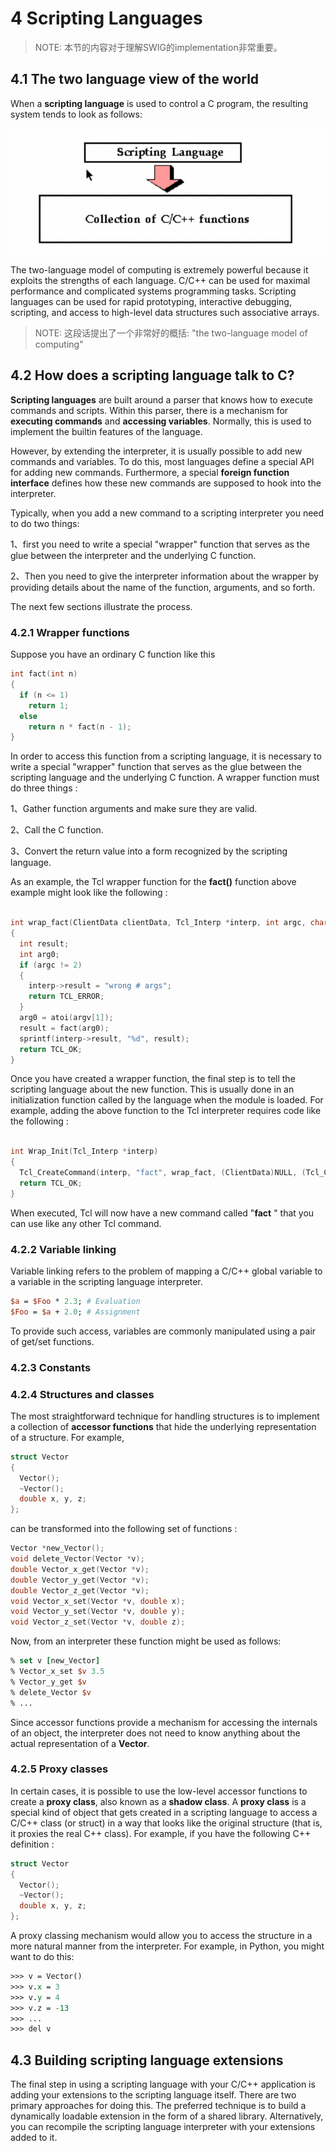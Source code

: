 # 4 Scripting Languages

> NOTE: 本节的内容对于理解SWIG的implementation非常重要。

## 4.1 The two language view of the world

When a **scripting language** is used to control a C program, the resulting system tends to look as follows:

![](./two-language-model.jpg)

The two-language model of computing is extremely powerful because it exploits the strengths of each language. C/C++ can be used for maximal performance and complicated systems programming tasks. Scripting languages can be used for rapid prototyping, interactive debugging, scripting, and access to high-level data structures such associative arrays. 

> NOTE: 这段话提出了一个非常好的概括: "the two-language model of computing"



## 4.2 How does a scripting language talk to C?

**Scripting languages** are built around a parser that knows how to execute commands and scripts. Within this parser, there is a mechanism for **executing commands** and **accessing variables**. Normally, this is used to implement the builtin features of the language. 

However, by extending the interpreter, it is usually possible to add new commands and variables. To do this, most languages define a special API for adding new commands. Furthermore, a special **foreign function interface** defines how these new commands are supposed to hook into the interpreter. 

Typically, when you add a new command to a scripting interpreter you need to do two things: 

1、first you need to write a special "wrapper" function that serves as the glue between the interpreter and the underlying C function. 

2、Then you need to give the interpreter information about the wrapper by providing details about the name of the function, arguments, and so forth. 

The next few sections illustrate the process. 

### 4.2.1 Wrapper functions 

Suppose you have an ordinary C function like this 

```c
int fact(int n)
{
  if (n <= 1)
    return 1;
  else
    return n * fact(n - 1);
}
```

In order to access this function from a scripting language, it is necessary to write a special "wrapper" function that serves as the glue between the scripting language and the underlying C function. A wrapper function must do three things : 

1、Gather function arguments and make sure they are valid. 

2、Call the C function. 

3、Convert the return value into a form recognized by the scripting language.

As an example, the Tcl wrapper function for the **fact()** function above example might look like the following : 

```c

int wrap_fact(ClientData clientData, Tcl_Interp *interp, int argc, char *argv[])
{
  int result;
  int arg0;
  if (argc != 2)
  {
    interp->result = "wrong # args";
    return TCL_ERROR;
  }
  arg0 = atoi(argv[1]);
  result = fact(arg0);
  sprintf(interp->result, "%d", result);
  return TCL_OK;
}

```

Once you have created a wrapper function, the final step is to tell the scripting language about the new function. This is usually done in an initialization function called by the language when the module is loaded. For example, adding the above function to the Tcl interpreter requires code like the following : 

```c

int Wrap_Init(Tcl_Interp *interp)
{
  Tcl_CreateCommand(interp, "fact", wrap_fact, (ClientData)NULL, (Tcl_CmdDeleteProc *)NULL);
  return TCL_OK;
}

```

When executed, Tcl will now have a new command called "**fact** " that you can use like any other Tcl command. 



### 4.2.2 Variable linking



Variable linking refers to the problem of mapping a C/C++ global variable to a variable in the scripting language interpreter.



```tcl
$a = $Foo * 2.3; # Evaluation 
$Foo = $a + 2.0; # Assignment
```

To provide such access, variables are commonly manipulated using a pair of get/set functions. 

### 4.2.3 Constants

### 4.2.4 Structures and classes

The most straightforward technique for handling structures is to implement a collection of **accessor functions** that hide the underlying representation of a structure. For example, 

```c++
struct Vector
{
  Vector();
  ~Vector();
  double x, y, z;
};
```

can be transformed into the following set of functions : 



```c++
Vector *new_Vector();
void delete_Vector(Vector *v);
double Vector_x_get(Vector *v);
double Vector_y_get(Vector *v);
double Vector_z_get(Vector *v);
void Vector_x_set(Vector *v, double x);
void Vector_y_set(Vector *v, double y);
void Vector_z_set(Vector *v, double z);
```



Now, from an interpreter these function might be used as follows:

```tcl
% set v [new_Vector] 
% Vector_x_set $v 3.5 
% Vector_y_get $v 
% delete_Vector $v 
% ...
```



Since accessor functions provide a mechanism for accessing the internals of an object, the interpreter does not need to know anything about the actual representation of a **Vector**. 



### 4.2.5 Proxy classes

In certain cases, it is possible to use the low-level accessor functions to create a **proxy class**, also known as a **shadow class**. A **proxy class** is a special kind of object that gets created in a scripting language to access a C/C++ class (or struct) in a way that looks like the original structure (that is, it proxies the real C++ class). For example, if you have the following C++ definition : 

```c++
struct Vector
{
  Vector();
  ~Vector();
  double x, y, z;
};
```

A proxy classing mechanism would allow you to access the structure in a more natural manner from the interpreter. For example, in Python, you might want to do this: 

```TCL
>>> v = Vector() 
>>> v.x = 3 
>>> v.y = 4 
>>> v.z = -13 
>>> ... 
>>> del v
```



## 4.3 Building scripting language extensions

The final step in using a scripting language with your C/C++ application is adding your extensions to the scripting language itself. There are two primary approaches for doing this. The preferred technique is to build a dynamically loadable extension in the form of a shared library. Alternatively, you can recompile the scripting language interpreter with your extensions added to it. 


